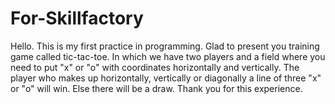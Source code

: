 # For-Skillfactory
Hello. This is my first practice in programming.
Glad to present you training game called tic-tac-toe.
In which we have two players and a field where you need to put "x" or "o" with coordinates horizontally and vertically.
The player who makes up horizontally, vertically or diagonally a line of three "x" or "o" will win.
Else there will be a draw.
Thank you for this experience.
